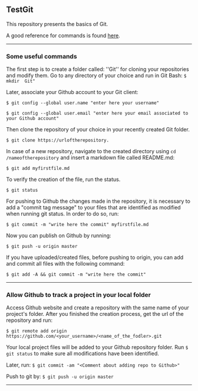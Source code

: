 ## TestGit
This repository presents the basics of Git. 

A good reference for commands is found [here](https://www.youtube.com/watch?v=HVsySz-h9r4). 

-----

### Some useful commands 

The first step is to create a folder called: ''Git'' for cloning your repositories and modify them. Go to any directory of your choice and run in Git Bash: 
`$ mkdir  Git"`

Later, associate your Github account to your Git client: 

`$ git config --global user.name "enter here your username"`

`$ git config --global user.email "enter here your email associated to your Github account"`

Then clone the repository of your choice in your recently created Git folder.

`$ git clone https://urloftherepository.`

In case of a new repository, navigate to the created directory using `cd /nameoftherepository` and insert a markdown file called README.md:

`$ git add myfirstfile.md`

To verify the creation of the file, run the status.

`$ git status`

For pushing to Github the changes made in the repository, it is necessary to add a "commit tag message" to your files that are identified as modified when running git status. In order to do so, run:

`$ git commit -m "write here the commit" myfirstfile.md`

Now you can publish on Github by running:

`$ git push -u origin master`

If you have uploaded/created files, before pushing to origin, you can add and commit all files with the following command:

`$ git add -A && git commit -m "write here the commit"`

-----

### Allow Github to track a project in your local folder

Access Github website and create a repository with the same name of your project's folder. After you finished the creation process, get the url of the repository and run:

`$ git remote add origin https://github.com/<your_username>/<name_of_the_fodler>.git `

Your local project files will be added to your Github repository folder. Run `$ git status` to make sure all modifications have been identified.

Later, run: `$ git commit -am "<Comment about adding repo to Github>"`

Push to git by: `$ git push -u origin master`

-----



